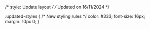 /* style: Update layout */
/* Updated on 16/11/2024 */

.updated-styles {
  /* New styling rules */
  color: #333;
  font-size: 16px;
  margin: 10px 0;
}